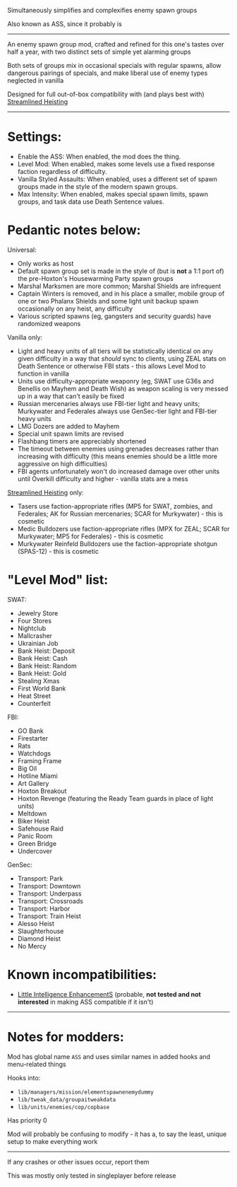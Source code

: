 Simultaneously simplifies and complexifies enemy spawn groups

Also known as ASS, since it probably is

-----

An enemy spawn group mod, crafted and refined for this one's tastes over half a year, with two distinct sets of simple yet alarming groups

Both sets of groups mix in occasional specials with regular spawns, allow dangerous pairings of specials, and make liberal use of enemy types neglected in vanilla

Designed for full out-of-box compatibility with (and plays best with) [Streamlined Heisting](https://modworkshop.net/mod/29713)

-----

# Settings:
- Enable the ASS: When enabled, the mod does the thing.
- Level Mod: When enabled, makes some levels use a fixed response faction regardless of difficulty.
- Vanilla Styled Assaults: When enabled, uses a different set of spawn groups made in the style of the modern spawn groups.
- Max Intensity: When enabled, makes special spawn limits, spawn groups, and task data use Death Sentence values.

# Pedantic notes below:

Universal:
- Only works as host
- Default spawn group set is made in the style of (but is **not** a 1:1 port of) the pre-Hoxton's Housewarming Party spawn groups
- Marshal Marksmen are more common; Marshal Shields are infrequent
- Captain Winters is removed, and in his place a smaller, mobile group of one or two Phalanx Shields and some light unit backup spawn occasionally on any heist, any difficulty
- Various scripted spawns (eg, gangsters and security guards) have randomized weapons

Vanilla only:
- Light and heavy units of all tiers will be statistically identical on any given difficulty in a way that *should* sync to clients, using ZEAL stats on Death Sentence or otherwise FBI stats - this allows Level Mod to function in vanilla
- Units use difficulty-appropriate weaponry (eg, SWAT use G36s and Benellis on Mayhem and Death Wish) as weapon scaling is very messed up in a way that can't easily be fixed
- Russian mercenaries always use FBI-tier light and heavy units; Murkywater and Federales always use GenSec-tier light and FBI-tier heavy units
- LMG Dozers are added to Mayhem
- Special unit spawn limits are revised
- Flashbang timers are appreciably shortened
- The timeout between enemies using grenades decreases rather than increasing with difficulty (this means enemies should be a little more aggressive on high difficulties)
- FBI agents unfortunately won't do increased damage over other units until Overkill difficulty and higher - vanilla stats are a mess

[Streamlined Heisting](https://modworkshop.net/mod/29713) only:
- Tasers use faction-appropriate rifles (MP5 for SWAT, zombies, and Federales; AK for Russian mercenaries; SCAR for Murkywater) - this is cosmetic
- Medic Bulldozers use faction-appropriate rifles (MPX for ZEAL; SCAR for Murkywater; MP5 for Federales) - this is cosmetic
- Murkywater Reinfeld Bulldozers use the faction-appropriate shotgun (SPAS-12) - this is cosmetic

# "Level Mod" list:

SWAT:
- Jewelry Store
- Four Stores
- Nightclub
- Mallcrasher
- Ukrainian Job
- Bank Heist: Deposit
- Bank Heist: Cash
- Bank Heist: Random
- Bank Heist: Gold
- Stealing Xmas
- First World Bank
- Heat Street
- Counterfeit

FBI:
- GO Bank
- Firestarter
- Rats
- Watchdogs
- Framing Frame
- Big Oil
- Hotline Miami
- Art Gallery
- Hoxton Breakout
- Hoxton Revenge (featuring the Ready Team guards in place of light units)
- Meltdown
- Biker Heist
- Safehouse Raid
- Panic Room
- Green Bridge
- Undercover

GenSec:
- Transport: Park
- Transport: Downtown
- Transport: Underpass
- Transport: Crossroads
- Transport: Harbor
- Transport: Train Heist
- Alesso Heist
- Slaughterhouse
- Diamond Heist
- No Mercy

# Known incompatibilities:
- [Little Intelligence EnhancementS](https://modworkshop.net/mod/37304) (probable, **not tested and not interested** in making ASS compatible if it isn't)

-----

# Notes for modders:

Mod has global name `ASS` and uses similar names in added hooks and menu-related things

Hooks into:
- `lib/managers/mission/elementspawnenemydummy`
- `lib/tweak_data/groupaitweakdata`
- `lib/units/enemies/cop/copbase`

Has priority 0

Mod will probably be confusing to modify - it has a, to say the least, unique setup to make everything work

-----

If any crashes or other issues occur, report them

This was mostly only tested in singleplayer before release

